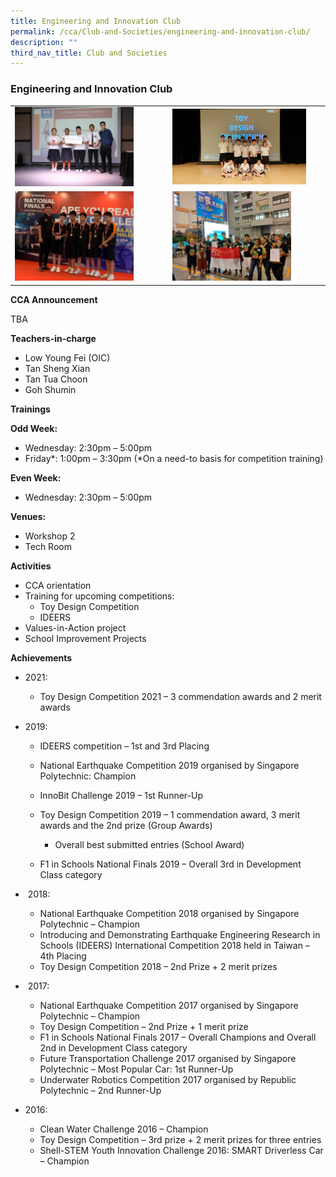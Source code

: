 ```yaml
---
title: Engineering and Innovation Club
permalink: /cca/Club-and-Societies/engineering-and-innovation-club/
description: ""
third_nav_title: Club and Societies
---
```

### Engineering and Innovation Club

|  |  |
|---|---|
| <img src="/images/cca2.png" style="width:80%"> | <img src="/images/cca3.png" style="width:90%"> |
| <img src="/images/cca4.png" style="width:80%"> | <img src="/images/cca5.png" style="width:80%"> |

**CCA Announcement**

TBA

**Teachers-in-charge**

*   Low Young Fei (OIC)
*   Tan Sheng Xian
*   Tan Tua Choon
*   Goh Shumin

**Trainings**

**Odd Week:**

*   Wednesday: 2:30pm – 5:00pm
*   Friday\*: 1:00pm – 3:30pm (\*On a need-to basis for competition training)

**Even Week:**

*   Wednesday: 2:30pm – 5:00pm

**Venues:**

*   Workshop 2
*   Tech Room

**Activities**

*   CCA orientation
*   Training for upcoming competitions:
    *   Toy Design Competition
    *   IDEERS
*   Values-in-Action project
*   School Improvement Projects

**Achievements**

*   2021:
    *   Toy Design Competition 2021 – 3 commendation awards and 2 merit awards

*   2019:
    *   IDEERS competition – 1st and 3rd Placing
    *   National Earthquake Competition 2019 organised by Singapore Polytechnic: Champion
        
    *   InnoBit Challenge 2019 – 1st Runner-Up
        
    *   Toy Design Competition 2019 – 1 commendation award, 3 merit awards and the 2nd prize (Group Awards)
        *   Overall best submitted entries (School Award)
    *   F1 in Schools National Finals 2019 – Overall 3rd in Development Class category

*    2018:
    *   National Earthquake Competition 2018 organised by Singapore Polytechnic – Champion
    *   Introducing and Demonstrating Earthquake Engineering Research in Schools (IDEERS) International Competition 2018 held in Taiwan – 4th Placing
    *   Toy Design Competition 2018 – 2nd Prize + 2 merit prizes

*    2017:
    *   National Earthquake Competition 2017 organised by Singapore Polytechnic – Champion
    *   Toy Design Competition – 2nd Prize + 1 merit prize
    *   F1 in Schools National Finals 2017 – Overall Champions and Overall 2nd in Development Class category
    *   Future Transportation Challenge 2017 organised by Singapore Polytechnic – Most Popular Car: 1st Runner-Up
    *   Underwater Robotics Competition 2017 organised by Republic Polytechnic – 2nd Runner-Up

*   2016:
    *   Clean Water Challenge 2016 – Champion
    *   Toy Design Competition – 3rd prize + 2 merit prizes for three entries
    *   Shell-STEM Youth Innovation Challenge 2016: SMART Driverless Car – Champion